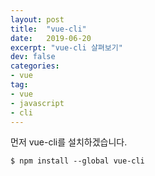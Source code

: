 ```yaml
---
layout: post
title:  "vue-cli"
date:   2019-06-20
excerpt: "vue-cli 살펴보기"
dev: false
categories:
- vue
tag:
- vue
- javascript
- cli
---
```


먼저 vue-cli를 설치하겠습니다.

`$ npm install --global vue-cli`
